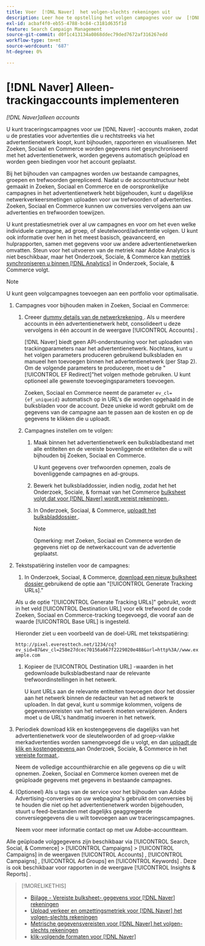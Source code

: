```yaml
---
title: Voer  [!DNL Naver]  het volgen-slechts rekeningen uit
description: Leer hoe te opstelling het volgen campagnes voor uw  [!DNL Naver]  rekeningen zodat u, prestaties voor de advertenties kunt volgen rapporteren en visualiseren u direct van het advertentienetwerk koopt.
exl-id: acbaf4f0-eb55-4788-bc84-c3181d635f1d
feature: Search Campaign Management
source-git-commit: d0f1c413134a0868ddec79ded7672af316267edd
workflow-type: tm+mt
source-wordcount: '687'
ht-degree: 0%

---
```


# [!DNL Naver] Alleen-trackingaccounts implementeren

*[!DNL Naver]alleen accounts*

U kunt traceringscampagnes voor uw [!DNL Naver] -accounts maken, zodat u de prestaties voor advertenties die u rechtstreeks via het advertentienetwerk koopt, kunt bijhouden, rapporteren en visualiseren. Met Zoeken, Sociaal en Commerce worden gegevens niet gesynchroniseerd met het advertentienetwerk, worden gegevens automatisch geüpload en worden geen biedingen voor het account geplaatst.

Bij het bijhouden van campagnes worden uw bestaande campagnes, groepen en trefwoorden gerepliceerd. Nadat u de accountstructuur hebt gemaakt in Zoeken, Sociaal en Commerce en de oorspronkelijke campagnes in het advertentienetwerk hebt bijgehouden, kunt u dagelijkse netwerkverkeersmetingen uploaden voor uw trefwoorden of advertenties. Zoeken, Sociaal en Commerce kunnen uw conversies vervolgens aan uw advertenties en trefwoorden toewijzen.

U kunt prestatiesmetriek over al uw campagnes en voor om het even welke individuele campagne, ad groep, of sleutelwoord/advertentie volgen. U kunt ook informatie over hen in het meest basisch, geavanceerd, en hulprapporten, samen met gegevens voor uw andere advertentienetwerken omvatten. Steun voor het uitvoeren van de metriek naar Adobe Analytics is niet beschikbaar, maar het Onderzoek, Sociale, &amp; Commerce kan [ metriek synchroniseren u binnen  [!DNL Analytics]](/help/integrations/analytics/analytics-data-in-advertising.md) in Onderzoek, Sociale, &amp; Commerce volgt.

>[!NOTE]
>
>U kunt geen volgcampagnes toevoegen aan een portfolio voor optimalisatie.

1. Campagnes voor bijhouden maken in Zoeken, Sociaal en Commerce:

   1. Creeer [ dummy details van de netwerkrekening ](/help/search-social-commerce/campaign-management/accounts/ad-network-account-manage.md). Als u meerdere accounts in één advertentienetwerk hebt, consolideert u deze vervolgens in één account in de weergave [!UICONTROL Accounts] .

      [!DNL Naver] biedt geen API-ondersteuning voor het uploaden van trackingparameters naar het advertentienetwerk. Nochtans, kunt u het volgen parameters produceren gebruikend bulksbladen en manueel hen toevoegen binnen het advertentienetwerk (per Stap 2). Om de volgende parameters te produceren, moet u de &quot;[!UICONTROL EF Redirect]&quot;het volgen methode gebruiken. U kunt optioneel alle gewenste toevoegingsparameters toevoegen.

      Zoeken, Sociaal en Commerce neemt de parameter `ev_cl={ef_uniqueid}` automatisch op in URL&#39;s die worden opgehaald in de bulksbladen voor de account. Deze unieke id wordt gebruikt om de gegevens van de campagne aan te passen aan de kosten en op de gegevens te klikken die u uploadt.

   1. Campagnes instellen om te volgen:

      1. Maak binnen het advertentienetwerk een bulksbladbestand met alle entiteiten en de vereiste bovenliggende entiteiten die u wilt bijhouden bij Zoeken, Sociaal en Commerce.

         U kunt gegevens over trefwoorden opnemen, zoals de bovenliggende campagnes en ad-groups.

      1. Bewerk het bulksbladdossier, indien nodig, zodat het het Onderzoek, Sociale, &amp; formaat van het Commerce [ bulksheet volgt dat voor  [!DNL Naver]  wordt vereist rekeningen ](/help/search-social-commerce/campaign-management/bulksheets/bulksheet-data-formats/bulksheet-data-naver.md).

      1. In Onderzoek, Sociaal, &amp; Commerce, [ uploadt het bulksbladdossier ](/help/search-social-commerce/campaign-management/bulksheets/bulksheet-upload.md).

         >[!NOTE]
         >
         >Opmerking: met Zoeken, Sociaal en Commerce worden de gegevens niet op de netwerkaccount van de advertentie geplaatst.

1. Tekstspatiëring instellen voor de campagnes:

   1. In Onderzoek, Sociaal, &amp; Commerce, [ download een nieuw bulksheet dossier ](/help/search-social-commerce/campaign-management/bulksheets/bulksheet-download.md) gebruikend de optie aan &quot;[!UICONTROL Generate Tracking URLs].&quot;

   Als u de optie &quot;[!UICONTROL Generate Tracking URLs]&quot; gebruikt, wordt in het veld [!UICONTROL Destination URL] voor elk trefwoord de code Zoeken, Sociaal en Commerce-tracking toegevoegd, die vooraf aan de waarde [!UICONTROL Base URL] is ingesteld.

   Hieronder ziet u een voorbeeld van de doel-URL met tekstspatiëring:

   ```http://pixel.everesttech.net/1234/cq?ev_sid=87&ev_cl=258e27dcec70156a667f2229020e488&url=http%3A//www.example.com```

   1. Kopieer de [!UICONTROL Destination URL] -waarden in het gedownloade bulksbladbestand naar de relevante trefwoordinstellingen in het netwerk.

      U kunt URLs aan de relevante entiteiten toevoegen door het dossier aan het netwerk binnen de redacteur van het ad netwerk te uploaden. In dat geval, kunt u sommige kolommen, volgens de gegevensvereisten van het netwerk moeten verwijderen. Anders moet u de URL&#39;s handmatig invoeren in het netwerk.

1. Periodiek download klik en kostengegevens die dagelijks van het advertentienetwerk voor de sleutelwoorden of ad groep-vlakke merkadvertenties worden samengevoegd die u volgt, en dan [ uploadt de klik en kostengegevens ](/help/search-social-commerce/tools/metrics-upload-tracking-campaigns/naver-tracking-campaigns-upload-metrics.md) aan Onderzoek, Sociale, &amp; Commerce in het [ vereiste formaat ](/help/search-social-commerce/tools/metrics-upload-tracking-campaigns/naver-tracking-campaigns-data-requirements.md).

   Neem de volledige accounthiërarchie en alle gegevens op die u wilt opnemen. Zoeken, Sociaal en Commerce komen overeen met de geüploade gegevens met gegevens in bestaande campagnes.

1. (Optioneel) Als u tags van de service voor het bijhouden van Adobe Advertising-conversies op uw webpagina&#39;s gebruikt om conversies bij te houden die niet op het advertentienetwerk worden bijgehouden, stuurt u feed-bestanden met dagelijks geaggregeerde conversiegegevens die u wilt toevoegen aan uw traceringscampagnes.

   Neem voor meer informatie contact op met uw Adobe-accountteam.

Alle geüploade volggegevens zijn beschikbaar via [!UICONTROL Search, Social, & Commerce] > [!UICONTROL Campaigns] > [!UICONTROL Campaigns] in de weergaven [!UICONTROL Accounts] , [!UICONTROL Campaigns] , [!UICONTROL Ad Groups] en [!UICONTROL Keywords] . Deze is ook beschikbaar voor rapporten in de weergave [!UICONTROL Insights & Reports] .

>[!MORELIKETHIS]
>
>* [ Bijlage - Vereiste bulksheet- gegevens voor  [!DNL Naver]  rekeningen ](/help/search-social-commerce/campaign-management/bulksheets/bulksheet-data-formats/bulksheet-data-naver.md)
>* [ Upload verkeer en omzettingsmetriek voor  [!DNL Naver]  het volgen-slechts rekeningen ](/help/search-social-commerce/tools/metrics-upload-tracking-campaigns/naver-tracking-campaigns-upload-metrics.md)
>* [ Metrische gegevensvereisten voor  [!DNL Naver]  het volgen-slechts rekeningen ](/help/search-social-commerce/tools/metrics-upload-tracking-campaigns/naver-tracking-campaigns-data-requirements.md)
>* [ klik-volgende formaten voor  [!DNL Naver]](/help/search-social-commerce/tracking/formats-click-tracking-naver.md)
